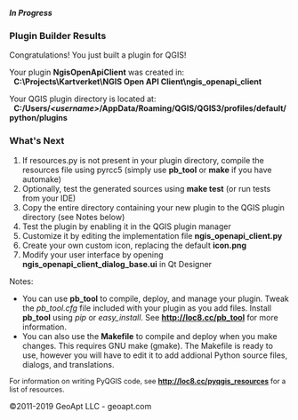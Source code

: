 ***In Progress***



### Plugin Builder Results

Congratulations! You just built a plugin for QGIS!  

Your plugin **NgisOpenApiClient** was created in:  
  **C:\Projects\Kartverket\NGIS Open API Client\ngis_openapi_client**

Your QGIS plugin directory is located at:  
  **C:/Users/*<username\>*/AppData/Roaming/QGIS/QGIS3/profiles/default/python/plugins**

### What's Next

1.  If resources.py is not present in your plugin directory, compile the resources file using pyrcc5 (simply use **pb_tool** or **make** if you have automake)
2.  Optionally, test the generated sources using **make test** (or run tests from your IDE)
3.  Copy the entire directory containing your new plugin to the QGIS plugin directory (see Notes below)
4.  Test the plugin by enabling it in the QGIS plugin manager
5.  Customize it by editing the implementation file **ngis_openapi_client.py**
6.  Create your own custom icon, replacing the default **icon.png**
7.  Modify your user interface by opening **ngis_openapi_client_dialog_base.ui** in Qt Designer

Notes:

*   You can use **pb_tool** to compile, deploy, and manage your plugin. Tweak the _pb_tool.cfg_ file included with your plugin as you add files. Install **pb_tool** using _pip_ or _easy_install_. See **http://loc8.cc/pb_tool** for more information.
*   You can also use the **Makefile** to compile and deploy when you make changes. This requires GNU make (gmake). The Makefile is ready to use, however you will have to edit it to add addional Python source files, dialogs, and translations.

</div>

<div style="font-size:.9em;">

For information on writing PyQGIS code, see **http://loc8.cc/pyqgis_resources** for a list of resources.

</div>

©2011-2019 GeoApt LLC - geoapt.com
